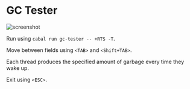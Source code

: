 # GC Tester

![screenshot](screenshot.png)

Run using `cabal run gc-tester -- +RTS -T`.

Move between fields using `<TAB>` and `<Shift+TAB>`.

Each thread produces the specified amount of garbage every time they wake up.

Exit using `<ESC>`.
